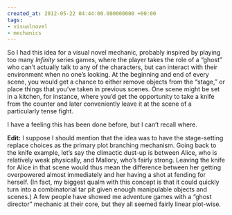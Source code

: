 ```yaml
---
created_at: 2012-05-22 04:44:00.000000000 +00:00
tags:
- visualnovel
- mechanics
---
```


So I had this idea for a visual novel mechanic, probably inspired by
playing too many <cite>Infinity</cite> series games, where the player
takes the role of a “ghost” who can’t actually talk to any of the
characters, but can interact with their environment when no one’s
looking. At the beginning and end of every scene, you would get a chance
to either remove objects from the “stage,” or place things that you’ve
taken in previous scenes. One scene might be set in a kitchen, for
instance, where you’d get the opportunity to take a knife from the
counter and later conveniently leave it at the scene of a particularly
tense fight.

I have a feeling this has been done before, but I can’t recall where.

**Edit:** I suppose I should mention that the idea was to have the
stage-setting replace choices as the primary plot branching mechanism.
Going back to the knife example, let’s say the climactic dust-up is
between Alice, who is relatively weak physically, and Mallory, who’s
fairly strong. Leaving the knife for Alice in that scene would thus mean
the difference between her getting overpowered almost immediately and
her having a shot at fending for herself. (In fact, my biggest qualm
with this concept is that it could quickly turn into a combinatorial tar
pit given enough manipulable objects and scenes.) A few people have
showed me adventure games with a “ghost director” mechanic at their
core, but they all seemed fairly linear plot-wise.
